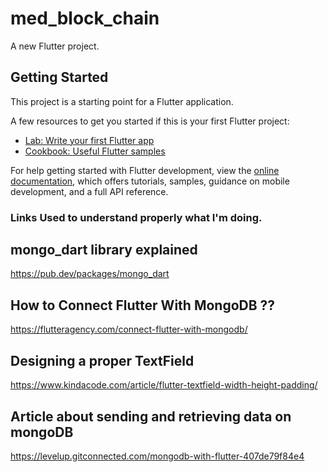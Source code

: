 # med_block_chain

A new Flutter project.

## Getting Started

This project is a starting point for a Flutter application.

A few resources to get you started if this is your first Flutter project:

- [Lab: Write your first Flutter app](https://docs.flutter.dev/get-started/codelab)
- [Cookbook: Useful Flutter samples](https://docs.flutter.dev/cookbook)

For help getting started with Flutter development, view the
[online documentation](https://docs.flutter.dev/), which offers tutorials,
samples, guidance on mobile development, and a full API reference.

### Links Used to understand properly what I'm doing.

## mongo_dart library explained
https://pub.dev/packages/mongo_dart

## How to Connect Flutter With MongoDB ??
https://flutteragency.com/connect-flutter-with-mongodb/

## Designing a proper TextField
https://www.kindacode.com/article/flutter-textfield-width-height-padding/

## Article about sending and retrieving data on mongoDB
https://levelup.gitconnected.com/mongodb-with-flutter-407de79f84e4